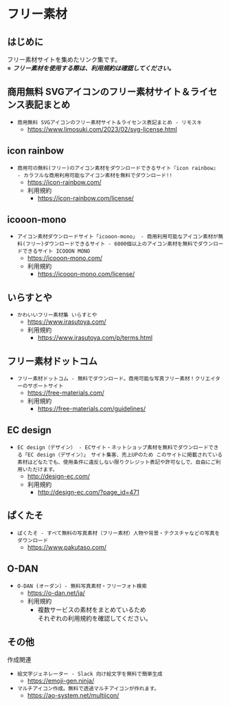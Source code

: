 # フリー素材

## はじめに

フリー素材サイトを集めたリンク集です。  
※ ***フリー素材を使用する際は、利用規約は確認してください。***

## 商用無料 SVGアイコンのフリー素材サイト＆ライセンス表記まとめ

- `商用無料 SVGアイコンのフリー素材サイト＆ライセンス表記まとめ - リモスキ`
  - <https://www.limosuki.com/2023/02/svg-license.html>

## icon rainbow

- `商用可の無料(フリー)のアイコン素材をダウンロードできるサイト『icon rainbow』 - カラフルな商用利用可能なアイコン素材を無料でダウンロード!!`
  - <https://icon-rainbow.com/>
  - 利用規約
    - <https://icon-rainbow.com/license/>

## icooon-mono

- `アイコン素材ダウンロードサイト「icooon-mono」 - 商用利用可能なアイコン素材が無料(フリー)ダウンロードできるサイト - 6000個以上のアイコン素材を無料でダウンロードできるサイト ICOOON MONO`
  - <https://icooon-mono.com/>
  - 利用規約
    - <https://icooon-mono.com/license/>

## いらすとや

- `かわいいフリー素材集 いらすとや`
  - <https://www.irasutoya.com/>
  - 利用規約
    - <https://www.irasutoya.com/p/terms.html>

## フリー素材ドットコム

- `フリー素材ドットコム - 無料でダウンロード。商用可能な写真フリー素材！クリエイターのサポートサイト`
  - <https://free-materials.com/>
  - 利用規約
    - <https://free-materials.com/guidelines/>

## EC design

- `EC design（デザイン） - ECサイト・ネットショップ素材を無料でダウンロードできる「EC design（デザイン）」　サイト集客、売上UPのため このサイトに掲載されている素材はどなたでも、使用条件に違反しない限りクレジット表記や許可なしで、自由にご利用いただけます。`
  - <http://design-ec.com/>
  - 利用規約
    - <http://design-ec.com/?page_id=471>

## ぱくたそ

- `ぱくたそ - すべて無料の写真素材（フリー素材）人物や背景・テクスチャなどの写真をダウンロード`
  - <https://www.pakutaso.com/>

## O-DAN

- `O-DAN (オーダン）- 無料写真素材・フリーフォト検索`
  - <https://o-dan.net/ja/>
  - 利用規約
    - 複数サービスの素材をまとめているため  
      それぞれの利用規約を確認してください。  

## その他

作成関連

- `絵文字ジェネレーター - Slack 向け絵文字を無料で簡単生成`
  - <https://emoji-gen.ninja/>
- `マルチアイコン作成。無料で透過マルチアイコンが作れます。`
  - <https://ao-system.net/multiicon/>
